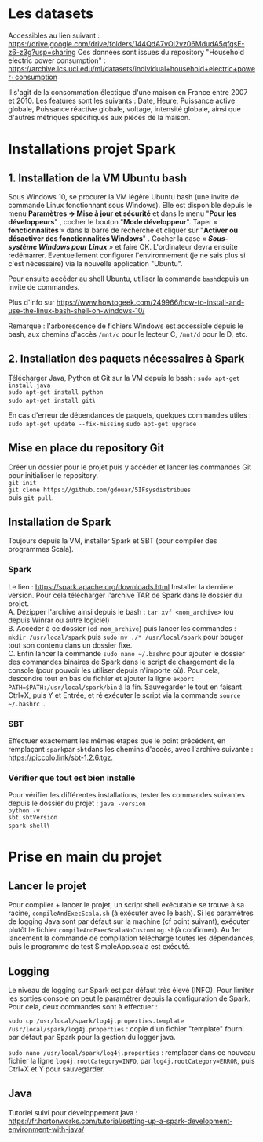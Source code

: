 # Les datasets
Accessibles au lien suivant : https://drive.google.com/drive/folders/144QdA7vOl2vz06MdudA5qfqsE-z6-z3g?usp=sharing
Ces données sont issues du repository "Household electric power consumption" : https://archive.ics.uci.edu/ml/datasets/individual+household+electric+power+consumption

Il s'agit de la consommation électique d'une maison en France entre 2007 et 2010. 
Les features sont les suivants : Date, Heure, Puissance active globale, Puissance réactive globale, voltage, intensité globale, ainsi que d'autres métriques spécifiques aux pièces de la maison.

# Installations projet Spark

## 1. Installation de la VM Ubuntu bash
Sous Windows 10, se procurer la VM légère Ubuntu bash (une invite de commande Linux fonctionnant sous Windows). Elle est disponible depuis le menu **Paramètres -> Mise à jour et sécurité** et dans le menu "**Pour les développeurs**" , cocher le bouton "**Mode développeur**".
Taper « **fonctionnalités** » dans la barre de recherche et cliquer sur "**Activer ou désactiver des fonctionnalités Windows**" .
Cocher la case « _**Sous-système Windows pour Linux**_ » et faire OK.  L'ordinateur devra ensuite redémarrer.
Eventuellement configurer l'environnement (je ne sais plus si c'est nécessaire) via la nouvelle application "Ubuntu".

Pour ensuite accéder au shell Ubuntu, utiliser la commande `bash`depuis un invite de commandes.

Plus d'info sur https://www.howtogeek.com/249966/how-to-install-and-use-the-linux-bash-shell-on-windows-10/

Remarque : l'arborescence de fichiers Windows est accessible depuis le bash, aux chemins d'accès `/mnt/c` pour le lecteur C, `/mnt/d` pour le D, etc.
## 2. Installation des paquets nécessaires à Spark
Télécharger Java, Python et Git sur la VM depuis le bash : 
`sudo apt-get install java`\
`sudo apt-get install python`\
`sudo apt-get install git`\

En cas d'erreur de dépendances de paquets, quelques commandes utiles : 
`sudo apt-get update --fix-missing`
`sudo apt-get upgrade`
## Mise en place du repository Git
Créer un dossier pour le projet puis y accéder et lancer les commandes Git pour initialiser le repository.\
`git init`\
`git clone https://github.com/gdouar/5IFsysdistribues `\
puis `git pull`.

## Installation de Spark
Toujours depuis la VM, installer Spark et SBT (pour compiler des programmes Scala).
### Spark
Le lien :  https://spark.apache.org/downloads.html
Installer la dernière version. Pour cela télécharger l'archive TAR de Spark dans le dossier du projet.\
A. Dézipper l'archive ainsi depuis le bash : `tar xvf <nom_archive>` (ou depuis Winrar ou autre logiciel)\
B. Accéder à ce dossier (`cd nom_archive`) puis lancer les commandes :\
`mkdir /usr/local/spark` puis 
 `sudo mv ./* /usr/local/spark` pour bouger tout son contenu dans un dossier fixe. \
C. Enfin lancer la commande `sudo nano ~/.bashrc` pour ajouter le dossier des commandes binaires de Spark  dans le script de chargement de la console (pour pouvoir les utiliser depuis n'importe où). Pour cela, descendre tout en bas du fichier et ajouter la ligne `export PATH=$PATH:/usr/local/spark/bin` à la fin. Sauvegarder le tout en faisant Ctrl+X, puis Y et Entrée, et ré exécuter le script via la commande `source  ~/.bashrc `.

### SBT
Effectuer exactement les mêmes étapes que le point précédent, en remplaçant `spark`par `sbt`dans les chemins d'accès, avec l'archive suivante : https://piccolo.link/sbt-1.2.6.tgz. 

### Vérifier que tout est bien installé
Pour vérifier les différentes installations, tester les commandes suivantes depuis le dossier du projet : 
`java -version`\
`python -v`\
`sbt sbtVersion`\
`spark-shell`\

# Prise en main du projet

## Lancer le projet
Pour compiler + lancer le projet, un script shell exécutable se trouve à sa racine, `compileAndExecScala.sh` (à exécuter avec le bash). Si les paramètres de logging Java sont par défaut sur la machine (cf point suivant), exécuter plutôt le fichier `compileAndExecScalaNoCustomLog.sh`(à confirmer).
Au 1er lancement la commande de compilation télécharge toutes les dépendances, puis le programme de test SimpleApp.scala est exécuté.

## Logging
Le niveau de logging sur Spark est par défaut très élevé (INFO). Pour limiter les sorties console on peut le paramétrer depuis la configuration de Spark. Pour cela, deux commandes sont à effectuer : 

`sudo cp /usr/local/spark/log4j.properties.template /usr/local/spark/log4j.properties` : copie d'un fichier "template" fourni par défaut par Spark pour la gestion du logger java.

`sudo nano /usr/local/spark/log4j.properties` : remplacer dans ce nouveau fichier la ligne `log4j.rootCategory=INFO`, par  `log4j.rootCategory=ERROR`, puis Ctrl+X et Y pour sauvegarder.

## Java

Tutoriel suivi pour développement java : https://fr.hortonworks.com/tutorial/setting-up-a-spark-development-environment-with-java/

